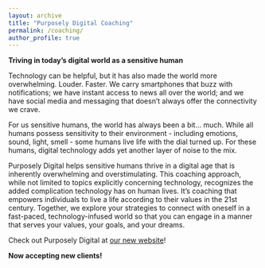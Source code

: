 ```yaml
---
layout: archive
title: "Purposely Digital Coaching"
permalink: /coaching/
author_profile: true
---
```


**Triving in today’s digital world as a sensitive human**

Technology can be helpful, but it has also made the world more overwhelming. Louder. Faster. We carry smartphones that buzz with notifications; we have instant access to news all over the world; and we have social media and messaging that doesn’t always offer the connectivity we crave. 

For us sensitive humans, the world has always been a bit… much. While all humans possess sensitivity to their environment - including emotions, sound, light, smell - some humans live life with the dial turned up. For these humans, digital technology adds yet another layer of noise to the mix.

Purposely Digital helps sensitive humans thrive in a digital age that is inherently overwhelming and overstimulating. This coaching approach, while not limited to topics explicitly concerning technology, recognizes the added complication technology has on human lives. It’s coaching that empowers individuals to live a life according to their values in the 21st century. Together, we explore your strategies to connect with oneself in a fast-paced, technology-infused world so that you can engage in a manner that serves your values, your goals, and your dreams. 

Check out Purposely Digital at [our new website](https://purposely-digital.com)!


**Now accepting new clients!**
